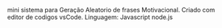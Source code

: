 mini sistema para Geração Aleatorio de frases Motivacional.
Criado com editor de codigos vsCode.
Linguagem: Javascript node.js
